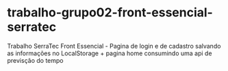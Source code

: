 # trabalho-grupo02-front-essencial-serratec
Trabalho SerraTec Front Essencial - Pagina de login e de cadastro salvando as informações no LocalStorage + pagina  home consumindo uma api de previsção do tempo 
